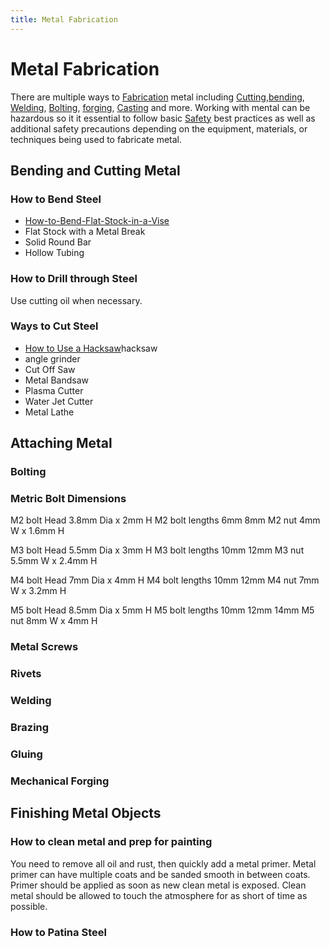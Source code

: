 ```yaml
---
title: Metal Fabrication
---
```


# Metal Fabrication

There are multiple ways to [Fabrication](../making/fabrication.md) metal including [Cutting](../making/cutting.md),[bending](bending.md), [Welding](welding.md), [Bolting](../making/bolting.md), [forging](forging.md), [Casting](casting.md) and more. Working with mental can be hazardous so it it essential to follow basic [Safety](../making/safety.md) best practices as well as additional safety precautions depending on the equipment, materials, or techniques being used to fabricate metal.

## Bending and Cutting Metal

### How to Bend Steel

- [How-to-Bend-Flat-Stock-in-a-Vise](../tutorials/how-to-bend-flat-stock-in-a-vise.md)
- Flat Stock with a Metal Break
- Solid Round Bar
- Hollow Tubing

### How to Drill through Steel

Use cutting oil when necessary.

### Ways to Cut Steel

- [How to Use a Hacksaw](../woodworking/how-to-use-a-hacksaw.md)hacksaw
- angle grinder
- Cut Off Saw
- Metal Bandsaw
- Plasma Cutter
- Water Jet Cutter
- Metal Lathe

## Attaching Metal

### Bolting

### Metric Bolt Dimensions

M2 bolt Head 3.8mm Dia x 2mm H M2 bolt lengths 6mm 8mm M2 nut 4mm W x 1.6mm H

M3 bolt Head 5.5mm Dia x 3mm H M3 bolt lengths 10mm 12mm M3 nut 5.5mm W x 2.4mm H

M4 bolt Head 7mm Dia x 4mm H M4 bolt lengths 10mm 12mm M4 nut 7mm W x 3.2mm H

M5 bolt Head 8.5mm Dia x 5mm H M5 bolt lengths 10mm 12mm 14mm M5 nut 8mm W x 4mm H

### Metal Screws

### Rivets

### Welding

### Brazing

### Gluing

### Mechanical Forging

## Finishing Metal Objects

### How to clean metal and prep for painting

You need to remove all oil and rust, then quickly add a metal primer. Metal primer can have multiple coats and be sanded smooth in between coats. Primer should be applied as soon as new clean metal is exposed. Clean metal should be allowed to touch the atmosphere for as short of time as possible.

### How to Patina Steel
